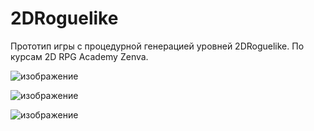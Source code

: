# 2DRoguelike
 Прототип игры с процедурной генерацией уровней 2DRoguelike. По курсам 2D RPG Academy Zenva. 
 
![изображение](https://user-images.githubusercontent.com/79563332/174945052-f03b79ff-c6c0-41ee-a819-fe71f8bf4193.png)

![изображение](https://user-images.githubusercontent.com/79563332/174944878-9dcc4a06-359d-4d66-9824-09f114ee1a5f.png)

![изображение](https://user-images.githubusercontent.com/79563332/174944801-e447cbe7-5f8e-4726-9c58-624d75cf395f.png)
